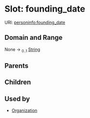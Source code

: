 
# Slot: founding_date




URI: [personinfo:founding_date](https://w3id.org/linkml/examples/personinfo/founding_date)


## Domain and Range

None &#8594;  <sub>0..1</sub> [String](types/String.md)

## Parents


## Children


## Used by

 * [Organization](Organization.md)
